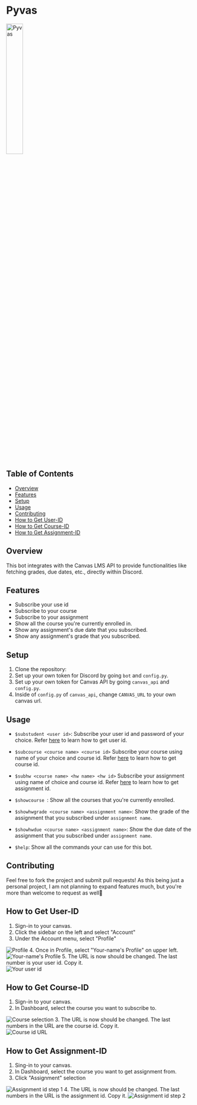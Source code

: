 # Pyvas
<img src="imgs/pyvas.png" alt="Pyvas" style="width: 30%; height: auto;">

## Table of Contents
- [Overview](#overview)
- [Features](#features)
- [Setup](#setup)
- [Usage](#usage)
- [Contributing](#contributing)
- [How to Get User-ID](#user-id)
- [How to Get Course-ID](#course-id)
- [How to Get Assignment-ID](#assignment-id)

## Overview
<a name="overview"></a>
This bot integrates with the Canvas LMS API to provide functionalities like fetching grades, 
due dates, etc., directly within Discord.

## Features
<a name="features"></a>
- Subscribe your use id 
- Subscribe to your course 
- Subscribe to your assignment
- Show all the course you're currently enrolled in.
- Show any assignment's due date that you subscribed. 
- Show any assignment's grade that you subscribed.

## Setup
<a name="setup"></a>
1. Clone the repository:
2. Set up your own token for Discord by going `bot` and `config.py`.
3. Set up your own token for Canvas API by going `canvas_api` and `config.py`.
4. Inside of `config.py` of `canvas_api`, change `CANVAS_URL` to your own canvas url.

## Usage
<a name="usage"></a>
- `$substudent <user id>`: Subscribe your user id and password of your choice. Refer [here](#user-id) to learn how to get user id.


- `$subcourse <course name> <course id>` Subscribe your course using name of your choice and course id. Refer [here](#course-id) to learn how to get course id.


- `$subhw <course name> <hw name> <hw id>` Subscribe  your assignment using name of choice and course id. Refer [here](#assignment-id) to learn how to get assignment id.


- `$showcourse `: Show all the courses that you're currently enrolled.


- `$showhwgrade <course name> <assignment name>`: Show the grade of the assignment that you subscribed under `assignment name`.


- `$showhwdue <course name> <assignment name>`: Show the due date of the assignment that you subscribed under `assignment name`.


- `$help`: Show all the commands your can use for this bot.
## Contributing
<a name="contributing"></a>
Feel free to fork the project and submit pull requests! As this being just a personal project, I am not planning to expand features 
much, but you're more than welcome to request as well💯

## How to Get User-ID
<a name="user-id"></a>
1. Sign-in to your canvas.
2. Click the sidebar on the left and select "Account"
3. Under the Account menu, select "Profile"<br>
<img src="imgs/user_id_step_1.png" alt="Profile">
4. Once in Profile, select "Your-name's Profile" on upper left. <br>
<img src="imgs/user_id_step2.png" alt="Your-name's Profile">
5. The URL is now should be changed. The last number is your user id. Copy it. <br>
<img src="imgs/user_id_step3.png" alt="Your user id">

## How to Get Course-ID
<a name="course-id"></a>
1. Sign-in to your canvas. 
2. In Dashboard, select the course you want to subscribe to. <br>
<img src="imgs/course_id_step1.png" alt="Course selection">
3. The URL is now should be changed. The last numbers in the URL are the course id. Copy it. <br>
<img src="imgs/course_id_step2.png" alt="Course id URL">

## How to Get Assignment-ID
<a name="assignment-id"></a>
1. Sing-in to your canvas.
2. In Dashboard, select the course you want to get assignment from.
3. Click "Assignment" selection<br>
<img src="imgs/assignment_step_1.png" alt="Assignment id step 1">
4. The URL is now should be changed. The last numbers in the URL is the assignment id. Copy it.
<img src="imgs/assignment_id_step2.png" alt="Assignment id step 2">
